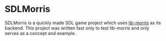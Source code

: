 # SDLMorris
SDLMorris is a quickly made SDL game project which uses [lib-morris](https://github.com/mlogic1/lib-morris) as its backend.
This project was written fast only to test lib-morris and only serves as a concept and example.